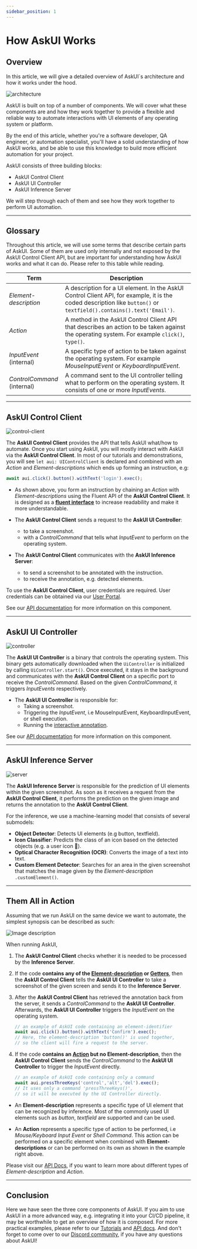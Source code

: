 ```yaml
---
sidebar_position: 1
---
```


# How AskUI Works

## Overview

In this article, we will give a detailed overview of AskUI`s architecture and how it works under the hood.


![architecture](./images/how_askui_works_architecture.png)

AskUI is built on top of a number of components. We will cover what these components are and how they work together to provide a flexible and reliable way to automate interactions with UI elements of any operating system or platform.

By the end of this article, whether you're a software developer, QA engineer, or automation specialist, you'll have a solid understanding of how AskUI works, and be able to use this knowledge to build more efficient automation for your project.


AskUI consists of three building blocks:

- AskUI Control Client
- AskUI UI Controller
- AskUI Inference Server

We will step through each of them and see how they work together to perform UI automation.

------
## Glossary

Throughout this article, we will use some terms that describe certain parts of AskUI. Some of them are used only internally and not exposed by the AskUI Control Client API, but are important for understanding how AskUI works and what it can do. Please refer to this table while reading.

| **Term**        | **Description** |
| --------------- | --------------- |
| *Element-description*    | A description for a UI element. In the AskUI Control Client API, for example, it is the coded description like `button()` or `textfield().contains().text('Email')`. |
| *Action*       | A method in the AskUI Control Client API that describes an action to be taken against the operating system. For example `click()`, `type()`. |
| *InputEvent* (internal) | A specific type of action to be taken against the operating system. For example *MouseInputEvent* or *KeyboardInputEvent*. |
| *ControlCommand* (internal) | A command sent to the UI controller telling what to perform on the operating system. It consists of one or more *InputEvents*. |

------

## AskUI Control Client

![control-client](./images/how_askui_works_client.png)

The **AskUI Control Client** provides the API that tells AskUI what/how to automate. Once you start using AskUI, you will mostly interact with AskUI via the **AskUI Control Client**. In most of our tutorials and demonstrations, you will see `let aui: UIControlClient` is declared and combined with an *Action* and *Element-descriptions* which ends up forming an instruction, e.g:

```ts
await aui.click().button().withText('login').exec();
```

- As shown above, you form an instruction by chaining an *Action* with *Element-descriptions* using the Fluent API of the **AskUI Control Client**. It is designed as a **[fluent interface](https://en.wikipedia.org/wiki/Fluent_interface)** to increase readability and make it more understandable.

- The **AskUI Control Client** sends a request to the **AskUI UI Controller**:
    - to take a screenshot.
    - with a *ControlCommand* that tells what *InputEvent* to perform on the operating system.

- The **AskUI Control Client** communicates with the **AskUI Inference Server**:
    - to send a screenshot to be annotated with the instruction.
    - to receive the annotation, e.g. detected elements.


To use the **AskUI Control Client**, user credentials are required. User credentials can be obtained via our [User Portal](https://app.askui.com/).

See our [API documentation](../../api/08-Configuration/askui-ui-control-client.md) for more information on this component.

------

## AskUI UI Controller


![controller](./images/how_askui_works_controller.png)

The **AskUI UI Controller** is a binary that controls the operating system. This binary gets automatically downloaded when the `UiController` is initialized by calling `UiController.start()`. Once executed, it stays in the background and communicates with the **AskUI Control Client** on a specific port to receive the *ControlCommand*. Based on the given *ControlCommand*, it triggers *InputEvents* respectively.

- The **AskUI UI Controller** is responsible for:
    - Taking a screenshot.
    - Triggering the *InputEvent*, i.e MouseInputEvent, KeyboardInputEvent, or shell execution.
    - Running the [interactive annotation](../05-Tooling/annotation.md#interactive-annotation).

See our [API documentation](../../api/08-Configuration/askui-ui-controller.md) for more information on this component.

------

## AskUI Inference Server


![server](./images/how_askui_works_server.png)

The **AskUI Inference Server** is responsible for the prediction of UI elements within the given screenshot. As soon as it receives a request from the **AskUI Control Client**, it performs the prediction on the given image and returns the annotation to the **AskUI Control Client**. 

For the inference, we use a machine-learning model that consists of several submodels:
- **Object Detector**: Detects UI elements (e.g button, textfield).
- **Icon Classifier**: Predicts the class of an icon based on the detected objects (e.g. a user icon 👤).
- **Optical Character Recognition (OCR)**: Converts the image of a text into text.
- **Custom Element Detector**: Searches for an area in the given screenshot that matches the image given by the *Element-description* `.customElement()`.

------

## Them All in Action

Assuming that we run AskUI on the same device we want to automate, the simplest synopsis can be described as such:


![Image description](./images/how_askui_works_architecture.png)

When running AskUI, 
1. The **AskUI Control Client** checks whether it is needed to be processed by the **Inference Server**.

2. If the code **contains any of the [Element-description](../../api/01-API/table-of-contents.md#element-descriptions) or [Getters](../../api/01-API/table-of-contents.md#getters)**, then the **AskUI Control Client** tells the **AskUI UI Controller** to take a screenshot of the given screen and sends it to the **Inference Server**. 

3. After the **AskUI Control Client** has retrieved the annotation back from the server, it sends a *ControlCommand* to the **AskUI UI Controller**. Afterwards, the **AskUI UI Controller** triggers the *InputEvent* on the operating system.

    ```ts
    // an example of AskUI code containing an element-identifier
    await aui.click().button().withText('Confirm').exec();
    // Here, the element-description 'button()' is used together,
    // so the client will fire a request to the server.
    ```

4. If the code **contains an [Action](../../api/01-API/table-of-contents.md#actions) but no Element-description**, then the **AskUI Control Client** sends the *ControlCommand* to the **AskUI UI Controller** to trigger the *InputEvent* directly.

    ```ts
    // an example of AskUI code containing only a command
    await aui.pressThreeKeys('control','alt','del').exec();
    // It uses only a command 'pressThreeKeys()',
    // so it will be executed by the UI Controller directly.
    ```

- An **Element-description** represents a specific type of UI element that can be recognized by inference. Most of the commonly used UI elements such as *button*, *textfield* are supported and can be used.

- An **Action** represents a specific type of action to be performed, i.e *Mouse/Keyboard Input Event* or *Shell Command*. This action can be performed on a specific element when combined with **Element-descriptions** or can be performed on its own as shown in the example right above.

Please visit our [API Docs](../../api/01-API/table-of-contents.md), if you want to learn more about different types of *Element-description* and *Action*.

------

## Conclusion

Here we have seen the three core components of AskUI. If you aim to use AskUI in a more advanced way, e.g. integrating it into your CI/CD pipeline, it may be worthwhile to get an overview of how it is composed. For more practical examples, please refer to our [Tutorials](../06-Tutorials/index.mdx) and [API docs](../../api/01-API/table-of-contents.md). And don't forget to come over to our [Discord community](https://discord.gg/Gu35zMGxbx), if you have any questions about AskUI!